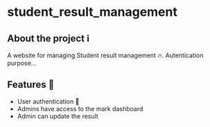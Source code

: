# student_result_management

## About the project ℹ️

A website for managing Student result management 🔥. Autentication purpose...

## Features 🎯

- User authentication 🔐
- Admins have access to the mark dashboard
- Admin can update the result 
